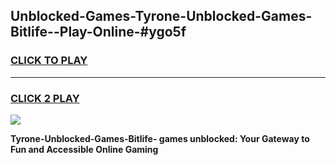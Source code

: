 
## Unblocked-Games-Tyrone-Unblocked-Games-Bitlife--Play-Online-#ygo5f
<h3>
<a href="https://premium.freeplayer.one?title=Tyrone-Unblocked-Games-Bitlife-&ref=27F">CLICK TO PLAY</a></h3>
<hr>

<h3>
<a href="https://premium.freeplayer.one?title=Tyrone-Unblocked-Games-Bitlife-&ref=27F">CLICK 2 PLAY</a>
  
</h3>

<a href="https://premium.freeplayer.one?title=Tyrone-Unblocked-Games-Bitlife-&ref=27F"><img src="https://clearcache.store/games.png"></a>


**Tyrone-Unblocked-Games-Bitlife- games unblocked: Your Gateway to Fun and Accessible Online Gaming**
